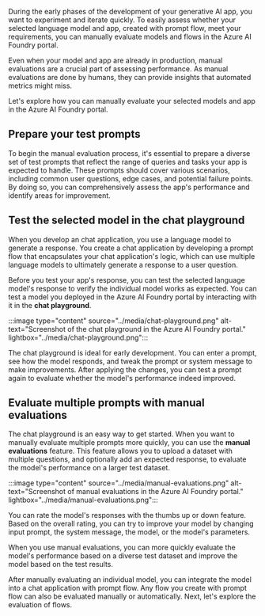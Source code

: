 During the early phases of the development of your generative AI app, you want to experiment and iterate quickly. To easily assess whether your selected language model and app, created with prompt flow, meet your requirements, you can manually evaluate models and flows in the Azure AI Foundry portal.

Even when your model and app are already in production, manual evaluations are a crucial part of assessing performance. As manual evaluations are done by humans, they can provide insights that automated metrics might miss.

Let's explore how you can manually evaluate your selected models and app in the Azure AI Foundry portal.

## Prepare your test prompts

To begin the manual evaluation process, it's essential to prepare a diverse set of test prompts that reflect the range of queries and tasks your app is expected to handle. These prompts should cover various scenarios, including common user questions, edge cases, and potential failure points. By doing so, you can comprehensively assess the app's performance and identify areas for improvement.

## Test the selected model in the chat playground

When you develop an chat application, you use a language model to generate a response. You create a chat application by developing a prompt flow that encapsulates your chat application's logic, which can use multiple language models to ultimately generate a response to a user question.

Before you test your app's response, you can test the selected language model's response to verify the individual model works as expected. You can test a model you deployed in the Azure AI Foundry portal by interacting with it in the **chat playground**.

:::image type="content" source="../media/chat-playground.png" alt-text="Screenshot of the chat playground in the Azure AI Foundry portal." lightbox="../media/chat-playground.png":::

The chat playground is ideal for early development. You can enter a prompt, see how the model responds, and tweak the prompt or system message to make improvements. After applying the changes, you can test a prompt again to evaluate whether the model's performance indeed improved.

## Evaluate multiple prompts with manual evaluations

The chat playground is an easy way to get started. When you want to manually evaluate multiple prompts more quickly, you can use the **manual evaluations** feature. This feature allows you to upload a dataset with multiple questions, and optionally add an expected response, to evaluate the model's performance on a larger test dataset.

:::image type="content" source="../media/manual-evaluations.png" alt-text="Screenshot of manual evaluations in the Azure AI Foundry portal." lightbox="../media/manual-evaluations.png":::

You can rate the model's responses with the thumbs up or down feature. Based on the overall rating, you can try to improve your model by changing input prompt, the system message, the model, or the model's parameters.

When you use manual evaluations, you can more quickly evaluate the model's performance based on a diverse test dataset and improve the model based on the test results.

After manually evaluating an individual model, you can integrate the model into a chat application with prompt flow. Any flow you create with prompt flow can also be evaluated manually or automatically. Next, let's explore the evaluation of flows.
